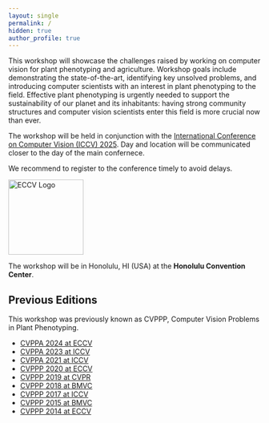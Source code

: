 ```yaml
---
layout: single
permalink: /
hidden: true
author_profile: true
---
```


This workshop will showcase the challenges raised by working on computer vision for plant phenotyping and agriculture. Workshop goals include demonstrating the state-of-the-art, identifying key unsolved problems, and introducing computer scientists with an interest in plant phenotyping to the field. Effective plant phenotyping is urgently needed to support the sustainability of our planet and its inhabitants: having strong community structures and computer vision scientists enter this field is more crucial now than ever.

The workshop will be held in conjunction with the [International Conference on Computer Vision (ICCV) 2025](https://iccv.thecvf.com/Conferences/2025). Day and location will be communicated closer to the day of the main confernece.

We recommend to register to the conference timely to avoid delays.

<img src="https://eccv2024.ecva.net/static/core/img/eccv-navbar-logo.svg" alt="ECCV Logo" height="150px;">

The workshop will be in Honolulu, HI (USA) at the **Honolulu Convention Center**.

## Previous Editions

This workshop was previously known as CVPPP, Computer Vision Problems in Plant Phenotyping.

- [CVPPA 2024 at ECCV](https://cvppa2024.github.io)
- [CVPPA 2023 at ICCV](https://cvppa2023.github.io)
- [CVPPA 2021 at ICCV](https://cvppa2021.github.io)
- [CVPPP 2020 at ECCV](https://www.plant-phenotyping.org/CVPPP2020)
- [CVPPP 2019 at CVPR](https://www.plant-phenotyping.org/CVPPP2019)
- [CVPPP 2018 at BMVC](https://www.plant-phenotyping.org/CVPPP2018)
- [CVPPP 2017 at ICCV](https://www.plant-phenotyping.org/CVPPP2017)
- [CVPPP 2015 at BMVC](http://www.plant-phenotyping.org/CVPPP2015)
- [CVPPP 2014 at ECCV](http://www.plant-phenotyping.org/CVPPP2014)
